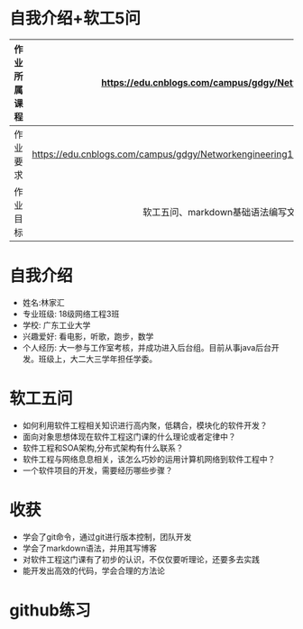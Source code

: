 # 自我介绍+软工5问
| 作业所属课程 |   https://edu.cnblogs.com/campus/gdgy/Networkengineering1834 |
| ------------ | -----------------------------------------------------------: |
| 作业要求     | https://edu.cnblogs.com/campus/gdgy/Networkengineering1834/homework/11147 |
| 作业目标     |        软工五问、markdown基础语法编写文本、GitHub和Git的使用 |

# 自我介绍
+ 姓名:林家汇
+ 专业班级: 18级网络工程3班
+ 学校: 广东工业大学
+ 兴趣爱好: 看电影，听歌，跑步，数学
+ 个人经历: 大一参与工作室考核，并成功进入后台组。目前从事java后台开发。班级上，大二大三学年担任学委。

# 软工五问
+ 如何利用软件工程相关知识进行高内聚，低耦合，模块化的软件开发？
+ 面向对象思想体现在软件工程这门课的什么理论或者定律中？
+ 软件工程和SOA架构,分布式架构有什么联系？
+ 软件工程与网络息息相关，该怎么巧妙的运用计算机网络到软件工程中？
+ 一个软件项目的开发，需要经历哪些步骤？

# 收获
+ 学会了git命令，通过git进行版本控制，团队开发
+ 学会了markdown语法，并用其写博客
+ 对软件工程这门课有了初步的认识，不仅仅要听理论，还要多去实践
+ 能开发出高效的代码，学会合理的方法论

# github练习